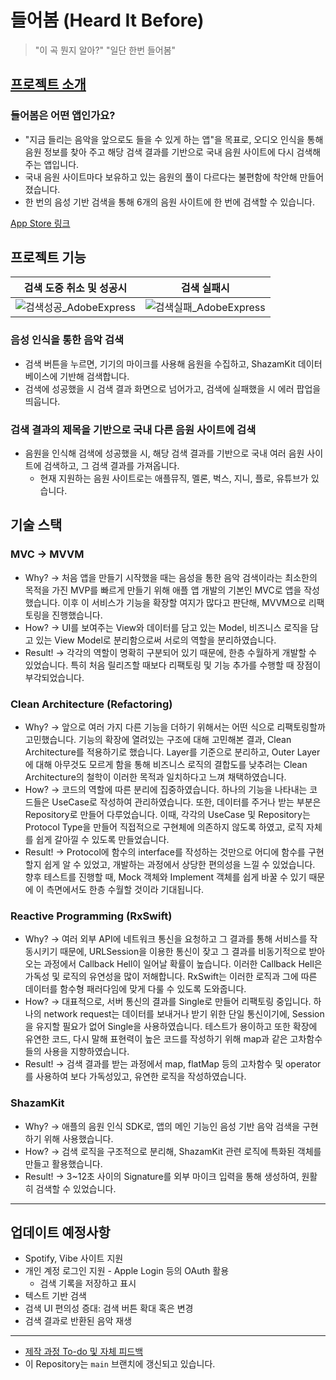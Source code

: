 # 들어봄 (Heard It Before)
> "이 곡 뭔지 알아?" "일단 한번 들어봄"
## [프로젝트 소개](https://retrievemusic.wordpress.com)
### 들어봄은 어떤 앱인가요?
- "지금 들리는 음악을 앞으로도 들을 수 있게 하는 앱"을 목표로, 오디오 인식을 통해 음원 정보를 찾아 주고 해당 검색 결과를 기반으로 국내 음원 사이트에 다시 검색해주는 앱입니다.
- 국내 음원 사이트마다 보유하고 있는 음원의 풀이 다르다는 불편함에 착안해 만들어졌습니다.
- 한 번의 음성 기반 검색을 통해 6개의 음원 사이트에 한 번에 검색할 수 있습니다.

[App Store 링크](https://apps.apple.com/kr/app/retrievemusic/id1594913051)

## 프로젝트 기능

|검색 도중 취소 및 성공시|검색 실패시|
|---|---|
|![검색성공_AdobeExpress](https://user-images.githubusercontent.com/80261919/221608529-51018296-d0c0-4ab8-bf40-d3cf4e1c639c.gif)|![검색실패_AdobeExpress](https://user-images.githubusercontent.com/80261919/221608549-3e31408a-d795-4afb-90ba-b1b20d7e4e4b.gif)|

### 음성 인식을 통한 음악 검색
- 검색 버튼을 누르면, 기기의 마이크를 사용해 음원을 수집하고, ShazamKit 데이터베이스에 기반해 검색합니다.
- 검색에 성공했을 시 검색 결과 화면으로 넘어가고, 검색에 실패했을 시 에러 팝업을 띄웁니다.

### 검색 결과의 제목을 기반으로 국내 다른 음원 사이트에 검색
- 음원을 인식해 검색에 성공했을 시, 해당 검색 결과를 기반으로 국내 여러 음원 사이트에 검색하고, 그 검색 결과를 가져옵니다.
  - 현재 지원하는 음원 사이트로는 애플뮤직, 멜론, 벅스, 지니, 플로, 유튜브가 있습니다.

## 기술 스택
### MVC → MVVM
- Why? → 처음 앱을 만들기 시작했을 때는 음성을 통한 음악 검색이라는 최소한의 목적을 가진 MVP를 빠르게 만들기 위해 애플 앱 개발의 기본인 MVC로 앱을 작성했습니다. 이후 이 서비스가 기능을 확장할 여지가 많다고 판단해, MVVM으로 리팩토링을 진행했습니다.
- How? → UI를 보여주는 View와 데이터를 담고 있는 Model, 비즈니스 로직을 담고 있는 View Model로 분리함으로써 서로의 역할을 분리하였습니다.
- Result! → 각각의 역할이 명확히 구분되어 있기 때문에, 한층 수월하게 개발할 수 있었습니다. 특히 처음 릴리즈할 때보다 리팩토링 및 기능 추가를 수행할 때 장점이 부각되었습니다.

### Clean Architecture (Refactoring)
- Why? → 앞으로 여러 가지 다른 기능을 더하기 위해서는 어떤 식으로 리팩토링할까 고민했습니다. 기능의 확장에 열려있는 구조에 대해 고민해본 결과, Clean Architecture를 적용하기로 했습니다. Layer를 기준으로 분리하고, Outer Layer에 대해 아무것도 모르게 함을 통해 비즈니스 로직의 결합도를 낮추려는 Clean Architecture의 철학이 이러한 목적과 일치하다고 느껴 채택하였습니다.
- How? → 코드의 역할에 따른 분리에 집중하였습니다. 하나의 기능을 나타내는 코드들은 UseCase로 작성하여 관리하였습니다. 또한, 데이터를 주거나 받는 부분은 Repository로 만들어 다루었습니다. 이때, 각각의 UseCase 및 Repository는 Protocol Type을 만들어 직접적으로 구현체에 의존하지 않도록 하였고, 로직 자체를 쉽게 갈아낄 수 있도록 만들었습니다.
- Result! → Protocol에 함수의 interface를 작성하는 것만으로 어디에 함수를 구현할지 쉽게 알 수 있었고, 개발하는 과정에서 상당한 편의성을 느낄 수 있었습니다. 향후 테스트를 진행할 때, Mock 객체와 Implement 객체를 쉽게 바꿀 수 있기 때문에 이 측면에서도 한층 수월할 것이라 기대됩니다.

### Reactive Programming (RxSwift)
- Why? → 여러 외부 API에 네트워크 통신을 요청하고 그 결과를 통해 서비스를 작동시키기 때문에, URLSession을 이용한 통신이 잦고 그 결과를 비동기적으로 받아오는 과정에서 Callback Hell이 일어날 확률이 높습니다. 이러한 Callback Hell은 가독성 및 로직의 유연성을 많이 저해합니다. RxSwift는 이러한 로직과 그에 따른 데이터를 함수형 패러다임에 맞게 다룰 수 있도록 도와줍니다.
- How? → 대표적으로, 서버 통신의 결과를 Single로 만들어 리팩토링 중입니다. 하나의 network request는 데이터를 보내거나 받기 위한 단일 통신이기에, Session을 유지할 필요가 없어 Single을 사용하였습니다. 테스트가 용이하고 또한 확장에 유연한 코드, 다시 말해 표현력이 높은 코드를 작성하기 위해 map과 같은 고차함수들의 사용을 지향하였습니다.
- Result! → 검색 결과를 받는 과정에서 map, flatMap 등의 고차함수 및 operator를 사용하여 보다 가독성있고, 유연한 로직을 작성하였습니다.

### ShazamKit
- Why? → 애플의 음원 인식 SDK로, 앱의 메인 기능인 음성 기반 음악 검색을 구현하기 위해 사용했습니다.
- How? → 검색 로직을 구조적으로 분리해, ShazamKit 관련 로직에 특화된 객체를 만들고 활용했습니다.
- Result! → 3~12초 사이의 Signature를 외부 마이크 입력을 통해 생성하여, 원활히 검색할 수 있었습니다.

---
## 업데이트 예정사항
* Spotify, Vibe 사이트 지원
* 개인 계정 로그인 지원 - Apple Login 등의 OAuth 활용
  * 검색 기록을 저장하고 표시
* 텍스트 기반 검색
* 검색 UI 편의성 증대: 검색 버튼 확대 혹은 변경
* 검색 결과로 반환된 음악 재생
---
* [제작 과정 To-do 및 자체 피드백](https://windy-crayfish-861.notion.site/WhereIsMyMusic-90b32a3ea3874eafa0b2c2df37837b52)
* 이 Repository는 `main` 브랜치에 갱신되고 있습니다.
